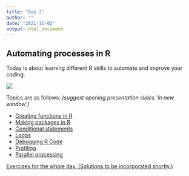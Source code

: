```yaml
---
title: "Day 2"
author: ""
date: "2021-11-02"
output: html_document
---
```




## Automating processes in R

Today is about learning different R skills to automate and improve your coding.

![](https://media.giphy.com/media/f6hnhHkks8bk4jwjh3/giphy.gif)

Topics are as follows: *(suggest opening presentation slides 'in new window')*

* [Creating functions in R](/01_function_slides/functions-tlk.html)
* [Making packages in R](/02_making_pkg/making_pkg-tlk.html)
* [Conditional statements](/03_conditionals/conditionals-tlk.html)
* [Loops](/04_loops/loops-tlk.html)
* [Debugging R Code](/05_debugging/debugging-tlk.html)
* [Profiling](/05_profiling/profiling-tlk.html)
* [Parallel processing](/06_parallel/parallel-tlk.html)

[Exercises for the whole day. (Solutions to be incorporated shortly.)](/2021/11/04/day2-exercises/)
